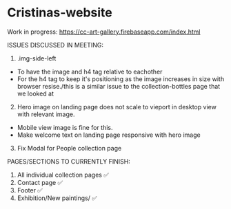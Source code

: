 # Cristinas-website

Work in progress: https://cc-art-gallery.firebaseapp.com/index.html

ISSUES DISCUSSED IN MEETING:

1. .img-side-left 
 - To have the image and h4 tag relative to eachother
 - For the h4 tag to keep it's positioning as the image increases in size with browser resise./this is a similar issue to the collection-bottles page that we looked at
 
2. Hero image on landing page does not scale to vieport in desktop view with relevant image.
 - Mobile view image is fine for this. 
 - Make welcome text on landing page responsive with hero image
 
3. Fix Modal for People collection page 
 
PAGES/SECTIONS TO CURRENTLY FINISH:

1. All individual collection pages ✅
2. Contact page ✅
3. Footer ✅
4. Exhibition/New paintings/ ✅



